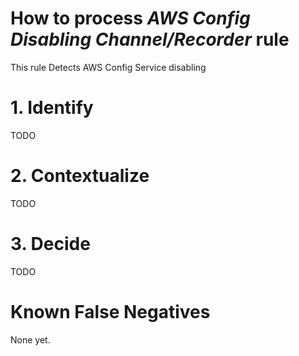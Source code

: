 # How to process *AWS Config Disabling Channel/Recorder* rule
This rule Detects AWS Config Service disabling

# 1. Identify
TODO

# 2. Contextualize
TODO

# 3. Decide
TODO

# Known False Negatives
None yet.
